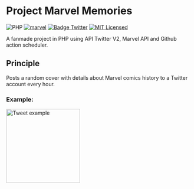 # Project Marvel Memories

![PHP](https://img.shields.io/badge/PHP-v8.1-828cb7.svg?style=flat-square)
[![marvel](https://img.shields.io/badge/Marvel-828cb7.svg?color=FF2D20)](https://developer.marvel.com/)
[![Badge Twitter](https://img.shields.io/endpoint?url=https%3A%2F%2Ftwbadges.glitch.me%2Fbadges%2Fv2)](https://developer.twitter.com/en/docs/twitter-api)
[![MIT Licensed](https://img.shields.io/badge/license-MIT-brightgreen.svg?style=flat-square)](licence.md)

A fanmade project in PHP using API Twitter V2, Marvel API and Github action scheduler.

## Principle

Posts a random cover with details about Marvel comics history to a Twitter account every hour.

### Example:

<a href="https://twitter.com/SteveBOTgers/status/1468969530781175816">
    <img alt="Tweet example" width="200px" src="https://raw.githubusercontent.com/noweh/project-marvel-memories/master/assets/tweet-example.png" />
</a>
